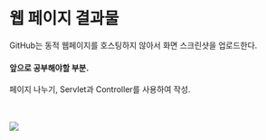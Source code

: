 # 웹 페이지 결과물
GitHub는 동적 웹페이지를 호스팅하지 않아서 화면 스크린샷을 업로드한다. <br>

#### 앞으로 공부해야할 부분.
페이지 나누기, Servlet과 Controller를 사용하여 작성. <br><br><br>

<img src = "WebContent/images/Screenshot-CinemaBox.png">
